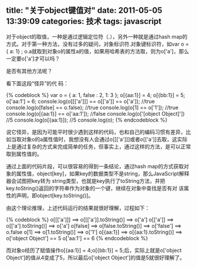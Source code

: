 title: "关于object键值对"
date: 2011-05-05 13:39:09
categories: 技术
tags: javascript
---

对于object的取值，一种是通过逻辑定位符（.），另外一种就是通过hash map的方式。对于第一种方法，没有过多的疑问，对象标识符.对象键标识符，如var o = { a: 1} ; o.a就取到对象o的属性a的值，如果用哈希表的方法取，则为o['a']，那么一定要o['a']才可以吗？

是否有其他方法呢？
<!--more-->
看下面这段“怪异”的代 码：

{% codeblock %}
var o = {
    a: 1,
    false : 2,
    1: 3
};
o[{aa:1}] = 4;
o[{bb:1}] = 5;
o['aa:1'] = 6;
console.log(o[[['a']]] == o[['a']] == o['a']);   //true
console.log(o[false] == o.false);   //true
console.log(o[1] == o['1']);      //true
console.log(o[{aa:1}] == o['aa:1']);    //false
console.log(o['[object Object]'])   //5
console.log(o[{aa:1}]);    //5
console.log(o);
{% endcodeblock %}

说它怪异，是因为可能平时很少遇到这样的代码，也和自己的编码习惯有差异，比如当取对象o的a属性值时，我想没有人会通过o[[['a']]]或者o[['a']]去取，这实际上是通过复杂的方式来完成简单的任务，但事实上，通过这样的方法，是可以正常取到属性值的。

通过上面的代码片段，可以很容易的得到一条结论，通过hash map的方式获取对象的属性值，object[key]，如果key的数据类型不是string，那么JavaScript解释器会试图把key转为 string类型，也就是key执行了toString方法，并把key.toString()返回的字符串作为对象的一个键，继续在对象中查找是否有对 该属性的声明，即object[key.toString()]。

由这个理论推理，上述代码运行的结果就很好理解，过程如下：

{% codeblock %}
o[[['a']]] ==> o[[['a']].toString()] ==> o['a']
o[['a']] ==> o[['a'].toString()] ==> o['a']
o[false] ==> o[false.toString()] ==> o['false'] ==> o.false
o[1] ==> o[1.toString()] ==> o['1']
o[{aa:1}] ==> o[{aa:1}.toString()] ==> o['object Object'] == 5
o['aa:1'] == 6
{% endcodeblock %}

而对象o经历了赋值操作o[{aa:1}] = 4;o[{bb:1}] = 5;后，实际上就是o['object Object']的值从4变成了5，所以最后o['object Object']的值是5就很好理解了。


